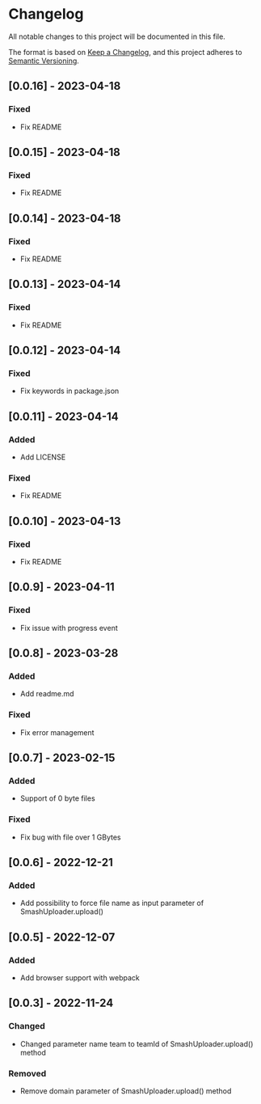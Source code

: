 # Changelog

All notable changes to this project will be documented in this file.

The format is based on [Keep a Changelog](https://keepachangelog.com/en/1.0.0/),
and this project adheres to [Semantic Versioning](https://semver.org/spec/v2.0.0.html).

## [0.0.16] - 2023-04-18

### Fixed
- Fix README
## [0.0.15] - 2023-04-18

### Fixed
- Fix README

## [0.0.14] - 2023-04-18

### Fixed
- Fix README

## [0.0.13] - 2023-04-14

### Fixed
- Fix README


## [0.0.12] - 2023-04-14

### Fixed
- Fix keywords in package.json


## [0.0.11] - 2023-04-14

### Added
- Add LICENSE

### Fixed
- Fix README


## [0.0.10] - 2023-04-13

### Fixed
- Fix README


## [0.0.9] - 2023-04-11

### Fixed
- Fix issue with progress event


## [0.0.8] - 2023-03-28

### Added
- Add readme.md

### Fixed
- Fix error management


## [0.0.7] - 2023-02-15

### Added

- Support of 0 byte files

### Fixed 

- Fix bug with file over 1 GBytes

## [0.0.6] - 2022-12-21

### Added

- Add possibility to force file name as input parameter of SmashUploader.upload()

## [0.0.5] - 2022-12-07

### Added

- Add browser support with webpack


## [0.0.3] - 2022-11-24

### Changed

- Changed parameter name team to teamId of SmashUploader.upload() method

### Removed

- Remove domain parameter of SmashUploader.upload() method

